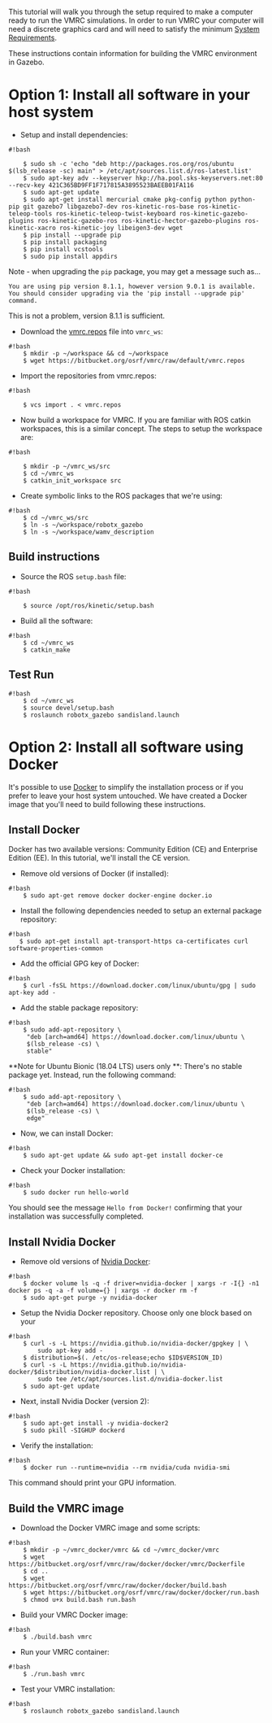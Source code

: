 This tutorial will walk you through the setup required to make a computer ready to run the VMRC simulations. In order to run VMRC your computer will need a discrete graphics card and will need to satisfy the minimum [System Requirements](https://bitbucket.org/osrf/vmrc/wiki/system_requirements).

These instructions contain information for building the VMRC environment in Gazebo.

# Option 1: Install all software in your host system #

* Setup and install dependencies:


```
#!bash

    $ sudo sh -c 'echo "deb http://packages.ros.org/ros/ubuntu $(lsb_release -sc) main" > /etc/apt/sources.list.d/ros-latest.list'
    $ sudo apt-key adv --keyserver hkp://ha.pool.sks-keyservers.net:80 --recv-key 421C365BD9FF1F717815A3895523BAEEB01FA116
    $ sudo apt-get update
    $ sudo apt-get install mercurial cmake pkg-config python python-pip git gazebo7 libgazebo7-dev ros-kinetic-ros-base ros-kinetic-teleop-tools ros-kinetic-teleop-twist-keyboard ros-kinetic-gazebo-plugins ros-kinetic-gazebo-ros ros-kinetic-hector-gazebo-plugins ros-kinetic-xacro ros-kinetic-joy libeigen3-dev wget
    $ pip install --upgrade pip
    $ pip install packaging
    $ pip install vcstools
    $ sudo pip install appdirs
```

Note - when upgrading the ```pip``` package, you may get a message such as...
```
You are using pip version 8.1.1, however version 9.0.1 is available.
You should consider upgrading via the 'pip install --upgrade pip' command.
```
This is not a problem, version 8.1.1 is sufficient.

* Download the [vmrc.repos](https://bitbucket.org/osrf/vmrc/raw/default/vmrc.repos) file into `vmrc_ws`:

```
#!bash
    $ mkdir -p ~/workspace && cd ~/workspace
    $ wget https://bitbucket.org/osrf/vmrc/raw/default/vmrc.repos
```

* Import the repositories from vmrc.repos:

```
#!bash

    $ vcs import . < vmrc.repos
```

* Now build a workspace for VMRC. If you are familiar with ROS catkin
workspaces, this is a similar concept. The steps to setup the workspace are:

```
#!bash

    $ mkdir -p ~/vmrc_ws/src
    $ cd ~/vmrc_ws
    $ catkin_init_workspace src
```

* Create symbolic links to the ROS packages that we're using:

```
#!bash
    $ cd ~/vmrc_ws/src
    $ ln -s ~/workspace/robotx_gazebo
    $ ln -s ~/workspace/wamv_description
```

## Build instructions ##

* Source the ROS `setup.bash` file:

```
#!bash

    $ source /opt/ros/kinetic/setup.bash
```

* Build all the software:

```
#!bash
    $ cd ~/vmrc_ws
    $ catkin_make
```

## Test Run ##

```
#!bash
    $ cd ~/vmrc_ws
    $ source devel/setup.bash
    $ roslaunch robotx_gazebo sandisland.launch 
```

# Option 2: Install all software using Docker #

It's possible to use [Docker](https://www.docker.com/) to simplify the installation process or if you prefer to leave your host system untouched. We have created a Docker image that you'll need to build following these instructions.

## Install Docker ##

Docker has two available versions: Community Edition (CE) and Enterprise Edition (EE). In this tutorial, we'll install the CE version.

* Remove old versions of Docker (if installed):

```
#!bash
    $ sudo apt-get remove docker docker-engine docker.io
```

* Install the following dependencies needed to setup an external package repository:

```
#!bash
   $ sudo apt-get install apt-transport-https ca-certificates curl software-properties-common
```

* Add the official GPG key of Docker:

```
#!bash
    $ curl -fsSL https://download.docker.com/linux/ubuntu/gpg | sudo apt-key add -
```

* Add the stable package repository:

```
#!bash
    $ sudo add-apt-repository \
     "deb [arch=amd64] https://download.docker.com/linux/ubuntu \
     $(lsb_release -cs) \
     stable"
```

**Note for Ubuntu Bionic (18.04 LTS) users only **: There's no stable package yet. Instead, run the following command:

```
#!bash
    $ sudo add-apt-repository \
     "deb [arch=amd64] https://download.docker.com/linux/ubuntu \
     $(lsb_release -cs) \
     edge"
```

* Now, we can install Docker:

```
#!bash
    $ sudo apt-get update && sudo apt-get install docker-ce
```

* Check your Docker installation:

```
#!bash
    $ sudo docker run hello-world
```

You should see the message `Hello from Docker!` confirming that your installation was successfully completed.

## Install Nvidia Docker ##

* Remove old versions of [Nvidia Docker](https://github.com/NVIDIA/nvidia-docker):

```
#!bash
    $ docker volume ls -q -f driver=nvidia-docker | xargs -r -I{} -n1 docker ps -q -a -f volume={} | xargs -r docker rm -f
    $ sudo apt-get purge -y nvidia-docker
```

* Setup the Nvidia Docker repository. Choose only one block based on your
```
#!bash
    $ curl -s -L https://nvidia.github.io/nvidia-docker/gpgkey | \
        sudo apt-key add -
    $ distribution=$(. /etc/os-release;echo $ID$VERSION_ID)
    $ curl -s -L https://nvidia.github.io/nvidia-docker/$distribution/nvidia-docker.list | \
        sudo tee /etc/apt/sources.list.d/nvidia-docker.list
    $ sudo apt-get update
```

* Next, install Nvidia Docker (version 2):

```
#!bash
    $ sudo apt-get install -y nvidia-docker2
    $ sudo pkill -SIGHUP dockerd
```

* Verify the installation:

```
#!bash
    $ docker run --runtime=nvidia --rm nvidia/cuda nvidia-smi
```

This command should print your GPU information.

## Build the VMRC image ##

* Download the Docker VMRC image and some scripts:

```
#!bash
    $ mkdir -p ~/vmrc_docker/vmrc && cd ~/vmrc_docker/vmrc
    $ wget https://bitbucket.org/osrf/vmrc/raw/docker/docker/vmrc/Dockerfile
    $ cd ..
    $ wget https://bitbucket.org/osrf/vmrc/raw/docker/docker/build.bash
    $ wget https://bitbucket.org/osrf/vmrc/raw/docker/docker/run.bash
    $ chmod u+x build.bash run.bash
```

* Build your VMRC Docker image:

```
#!bash
    $ ./build.bash vmrc
```

* Run your VMRC container:

```
#!bash
    $ ./run.bash vmrc
```

* Test your VMRC installation:

```
#!bash
    $ roslaunch robotx_gazebo sandisland.launch
```